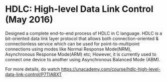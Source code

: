 # HDLC: High-level Data Link Control (May 2016)
Designed a complete end-to-end process of HDLC in C language. HDLC is a bit-oriented data link layer protocol that allows both connection-oriented & connectionless service which can be used for point-to-multipoint connections using modes like Normal Response Mode(NRM), Asynchronous Response Mode(ARM) etc; However, it is currently used to connect one device to another using Asynchronous Balanced Mode (ABM).

For more details, do watch https://unacademy.com/course/hdlc-high-level-data-link-control/P7TIABXT
